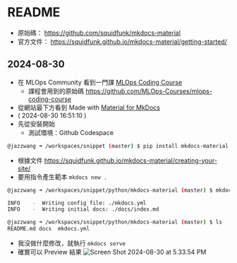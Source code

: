 # README

- 原始碼： https://github.com/squidfunk/mkdocs-material 
- 官方文件： https://squidfunk.github.io/mkdocs-material/getting-started/ 

## 2024-08-30

- 在 MLOps Community 看到一門課 [MLOps Coding Course](https://mlops-coding-course.fmind.dev/index.html)
    - 課程會用到的原始碼 https://github.com/MLOps-Courses/mlops-coding-course
- 從網站最下方看到 Made with [Material for MkDocs]()
- ( 2024-08-30 16:51:10 )
- 先從安裝開始
    - 測試環境：Github Codespace
```bash
@jazzwang ➜ /workspaces/snippet (master) $ pip install mkdocs-material
```
- 根據文件 https://squidfunk.github.io/mkdocs-material/creating-your-site/
- 要用指令產生範本 `mkdocs new .`
```bash
@jazzwang ➜ /workspaces/snippet/python/mkdocs-material (master) $ mkdocs new .

INFO    -  Writing config file: ./mkdocs.yml
INFO    -  Writing initial docs: ./docs/index.md

@jazzwang ➜ /workspaces/snippet/python/mkdocs-material (master) $ ls
README.md docs  mkdocs.yml
```
- 我沒做什麼修改，就執行 `mkdocs serve`
- 確實可以 Preview 結果
![Screen Shot 2024-08-30 at 5.33.54 PM](https://i.imgur.com/k19Huu8.png)